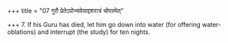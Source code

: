 +++
title = "07 गुरौ प्रेतेऽपोभ्यवेयाद्दशरात्रं चोपरमेत्"

+++
7. If his Guru has died, let him go down into water (for offering water-oblations) and interrupt (the study) for ten nights.
